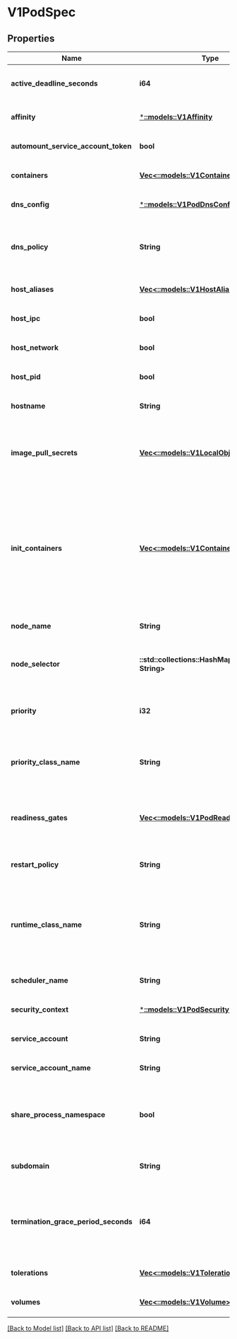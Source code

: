 # V1PodSpec

## Properties
Name | Type | Description | Notes
------------ | ------------- | ------------- | -------------
**active_deadline_seconds** | **i64** | Optional duration in seconds the pod may be active on the node relative to StartTime before the system will actively try to mark it failed and kill associated containers. Value must be a positive integer. | [optional] [default to null]
**affinity** | [***::models::V1Affinity**](v1.Affinity.md) | If specified, the pod&#39;s scheduling constraints | [optional] [default to null]
**automount_service_account_token** | **bool** | AutomountServiceAccountToken indicates whether a service account token should be automatically mounted. | [optional] [default to null]
**containers** | [**Vec<::models::V1Container>**](v1.Container.md) | List of containers belonging to the pod. Containers cannot currently be added or removed. There must be at least one container in a Pod. Cannot be updated. | [default to null]
**dns_config** | [***::models::V1PodDnsConfig**](v1.PodDNSConfig.md) | Specifies the DNS parameters of a pod. Parameters specified here will be merged to the generated DNS configuration based on DNSPolicy. | [optional] [default to null]
**dns_policy** | **String** | Set DNS policy for the pod. Defaults to \&quot;ClusterFirst\&quot;. Valid values are &#39;ClusterFirstWithHostNet&#39;, &#39;ClusterFirst&#39;, &#39;Default&#39; or &#39;None&#39;. DNS parameters given in DNSConfig will be merged with the policy selected with DNSPolicy. To have DNS options set along with hostNetwork, you have to specify DNS policy explicitly to &#39;ClusterFirstWithHostNet&#39;. | [optional] [default to null]
**host_aliases** | [**Vec<::models::V1HostAlias>**](v1.HostAlias.md) | HostAliases is an optional list of hosts and IPs that will be injected into the pod&#39;s hosts file if specified. This is only valid for non-hostNetwork pods. | [optional] [default to null]
**host_ipc** | **bool** | Use the host&#39;s ipc namespace. Optional: Default to false. | [optional] [default to null]
**host_network** | **bool** | Host networking requested for this pod. Use the host&#39;s network namespace. If this option is set, the ports that will be used must be specified. Default to false. | [optional] [default to null]
**host_pid** | **bool** | Use the host&#39;s pid namespace. Optional: Default to false. | [optional] [default to null]
**hostname** | **String** | Specifies the hostname of the Pod If not specified, the pod&#39;s hostname will be set to a system-defined value. | [optional] [default to null]
**image_pull_secrets** | [**Vec<::models::V1LocalObjectReference>**](v1.LocalObjectReference.md) | ImagePullSecrets is an optional list of references to secrets in the same namespace to use for pulling any of the images used by this PodSpec. If specified, these secrets will be passed to individual puller implementations for them to use. For example, in the case of docker, only DockerConfig type secrets are honored. More info: https://kubernetes.io/docs/concepts/containers/images#specifying-imagepullsecrets-on-a-pod | [optional] [default to null]
**init_containers** | [**Vec<::models::V1Container>**](v1.Container.md) | List of initialization containers belonging to the pod. Init containers are executed in order prior to containers being started. If any init container fails, the pod is considered to have failed and is handled according to its restartPolicy. The name for an init container or normal container must be unique among all containers. Init containers may not have Lifecycle actions, Readiness probes, or Liveness probes. The resourceRequirements of an init container are taken into account during scheduling by finding the highest request/limit for each resource type, and then using the max of of that value or the sum of the normal containers. Limits are applied to init containers in a similar fashion. Init containers cannot currently be added or removed. Cannot be updated. More info: https://kubernetes.io/docs/concepts/workloads/pods/init-containers/ | [optional] [default to null]
**node_name** | **String** | NodeName is a request to schedule this pod onto a specific node. If it is non-empty, the scheduler simply schedules this pod onto that node, assuming that it fits resource requirements. | [optional] [default to null]
**node_selector** | **::std::collections::HashMap<String, String>** | NodeSelector is a selector which must be true for the pod to fit on a node. Selector which must match a node&#39;s labels for the pod to be scheduled on that node. More info: https://kubernetes.io/docs/concepts/configuration/assign-pod-node/ | [optional] [default to null]
**priority** | **i32** | The priority value. Various system components use this field to find the priority of the pod. When Priority Admission Controller is enabled, it prevents users from setting this field. The admission controller populates this field from PriorityClassName. The higher the value, the higher the priority. | [optional] [default to null]
**priority_class_name** | **String** | If specified, indicates the pod&#39;s priority. \&quot;system-node-critical\&quot; and \&quot;system-cluster-critical\&quot; are two special keywords which indicate the highest priorities with the former being the highest priority. Any other name must be defined by creating a PriorityClass object with that name. If not specified, the pod priority will be default or zero if there is no default. | [optional] [default to null]
**readiness_gates** | [**Vec<::models::V1PodReadinessGate>**](v1.PodReadinessGate.md) | If specified, all readiness gates will be evaluated for pod readiness. A pod is ready when all its containers are ready AND all conditions specified in the readiness gates have status equal to \&quot;True\&quot; More info: https://github.com/kubernetes/community/blob/master/keps/sig-network/0007-pod-ready%2B%2B.md | [optional] [default to null]
**restart_policy** | **String** | Restart policy for all containers within the pod. One of Always, OnFailure, Never. Default to Always. More info: https://kubernetes.io/docs/concepts/workloads/pods/pod-lifecycle/#restart-policy | [optional] [default to null]
**runtime_class_name** | **String** | RuntimeClassName refers to a RuntimeClass object in the node.k8s.io group, which should be used to run this pod.  If no RuntimeClass resource matches the named class, the pod will not be run. If unset or empty, the \&quot;legacy\&quot; RuntimeClass will be used, which is an implicit class with an empty definition that uses the default runtime handler. More info: https://github.com/kubernetes/community/blob/master/keps/sig-node/0014-runtime-class.md This is an alpha feature and may change in the future. | [optional] [default to null]
**scheduler_name** | **String** | If specified, the pod will be dispatched by specified scheduler. If not specified, the pod will be dispatched by default scheduler. | [optional] [default to null]
**security_context** | [***::models::V1PodSecurityContext**](v1.PodSecurityContext.md) | SecurityContext holds pod-level security attributes and common container settings. Optional: Defaults to empty.  See type description for default values of each field. | [optional] [default to null]
**service_account** | **String** | DeprecatedServiceAccount is a depreciated alias for ServiceAccountName. Deprecated: Use serviceAccountName instead. | [optional] [default to null]
**service_account_name** | **String** | ServiceAccountName is the name of the ServiceAccount to use to run this pod. More info: https://kubernetes.io/docs/tasks/configure-pod-container/configure-service-account/ | [optional] [default to null]
**share_process_namespace** | **bool** | Share a single process namespace between all of the containers in a pod. When this is set containers will be able to view and signal processes from other containers in the same pod, and the first process in each container will not be assigned PID 1. HostPID and ShareProcessNamespace cannot both be set. Optional: Default to false. This field is beta-level and may be disabled with the PodShareProcessNamespace feature. | [optional] [default to null]
**subdomain** | **String** | If specified, the fully qualified Pod hostname will be \&quot;&lt;hostname&gt;.&lt;subdomain&gt;.&lt;pod namespace&gt;.svc.&lt;cluster domain&gt;\&quot;. If not specified, the pod will not have a domainname at all. | [optional] [default to null]
**termination_grace_period_seconds** | **i64** | Optional duration in seconds the pod needs to terminate gracefully. May be decreased in delete request. Value must be non-negative integer. The value zero indicates delete immediately. If this value is nil, the default grace period will be used instead. The grace period is the duration in seconds after the processes running in the pod are sent a termination signal and the time when the processes are forcibly halted with a kill signal. Set this value longer than the expected cleanup time for your process. Defaults to 30 seconds. | [optional] [default to null]
**tolerations** | [**Vec<::models::V1Toleration>**](v1.Toleration.md) | If specified, the pod&#39;s tolerations. | [optional] [default to null]
**volumes** | [**Vec<::models::V1Volume>**](v1.Volume.md) | List of volumes that can be mounted by containers belonging to the pod. More info: https://kubernetes.io/docs/concepts/storage/volumes | [optional] [default to null]

[[Back to Model list]](../README.md#documentation-for-models) [[Back to API list]](../README.md#documentation-for-api-endpoints) [[Back to README]](../README.md)


